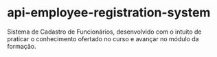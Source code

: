 # api-employee-registration-system
Sistema de Cadastro de Funcionários, desenvolvido com o intuito de praticar o conhecimento ofertado no curso e avançar no módulo da formação.
